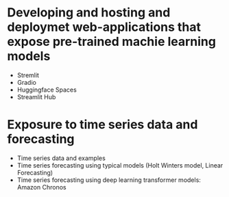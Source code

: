 # Developing and hosting and deploymet web-applications that expose pre-trained machie learning models
- Stremlit
- Gradio
- Huggingface Spaces
- Streamlit Hub

# Exposure to time series data and forecasting
- Time series data and examples
- Time series forecasting using typical models (Holt Winters model, Linear Forecasting)
- Time series forecasting using deep learning transformer models: Amazon Chronos